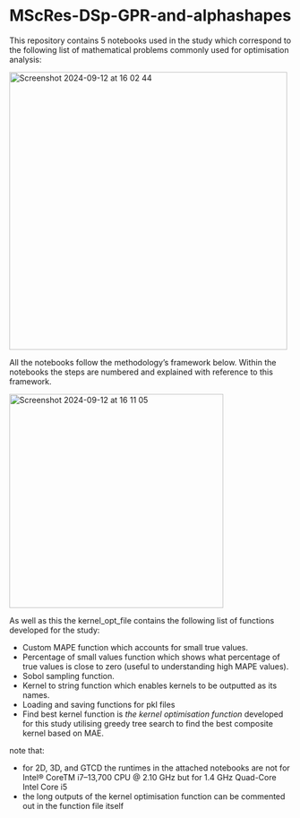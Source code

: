 # MScRes-DSp-GPR-and-alphashapes
This repository contains 5 notebooks used in the study which correspond to the following list of mathematical problems commonly used for optimisation analysis:

<img width="496" alt="Screenshot 2024-09-12 at 16 02 44" src="https://github.com/user-attachments/assets/af263011-c591-4bb8-9e63-2a49f624fc6d">



All the notebooks follow the methodology’s framework below. Within the notebooks the steps are numbered and explained with reference to this framework.


<img width="382" alt="Screenshot 2024-09-12 at 16 11 05" src="https://github.com/user-attachments/assets/06f762d0-333f-4510-9e70-3a29a69062eb">



As well as this the kernel_opt_file contains the following list of functions developed for the study:
- Custom MAPE function which accounts for small true values.
- Percentage of small values function  which shows what percentage of true values is close to zero (useful to understanding high MAPE values).
- Sobol sampling function.
- Kernel to string function which enables kernels to be outputted as its names.
- Loading and saving functions for pkl files
- Find best kernel function is *the kernel optimisation function* developed for this study utilising greedy tree search to find the best composite kernel based on MAE.

note that:
- for 2D, 3D, and GTCD the runtimes in the attached notebooks are not for Intel® CoreTM i7–13,700 CPU @ 2.10 GHz but for 1.4 GHz Quad-Core Intel Core i5
- the long outputs of the kernel optimisation function can be commented out in the function file itself
